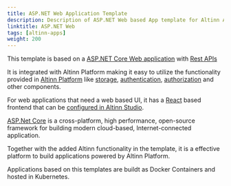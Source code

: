 ```yaml
---
title: ASP.NET Web Application Template
description: Description of ASP.NET Web based App template for Altinn Apps
linktitle: ASP.NET Web
tags: [altinn-apps]
weight: 200
---
```


This template is based on a [ASP.NET Core Web application](https://dotnet.microsoft.com/apps/aspnet/web-apps) with [Rest APIs](https://dotnet.microsoft.com/apps/aspnet/apis)

It is integrated with Altinn Platform making it easy to utilize the functionality provided in [Altinn Platform](/solutions/altinn-platform/) like [storage](/solutions/altinn-platform/storage/), [authentication](/solutions/altinn-platform/authentication/), 
[authorization](/solutions/altinn-platform/authorization/) and other components.

For web applications that need a web based UI, it has a [React](https://reactjs.org/) based frontend that can be [configured in Altinn Studio](https://altinn.github.io/docs/altinn-studio/app-creation/ui-editor/).

[ASP.Net Core](https://docs.microsoft.com/en-us/aspnet/core/?view=aspnetcore-3.0) is a cross-platform, high performance,
open-source framework for building modern cloud-based, Internet-connected application.

Together with the added Altinn functionality in the template, it is a effective platform to build applications powered by Altinn Platform.

Applications based on this templates are buildt as Docker Containers and hosted in Kubernetes.
